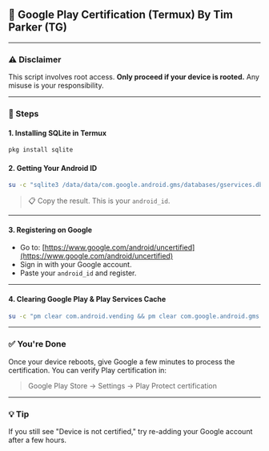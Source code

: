 ## 📱 Google Play Certification (Termux) By Tim Parker (TG)

---

### ⚠️ Disclaimer

This script involves root access. **Only proceed if your device is rooted.** Any misuse is your responsibility.

---

### 🚀 Steps

#### 1. Installing SQLite in Termux

```bash
pkg install sqlite
```

#### 2. Getting Your Android ID

```bash
su -c "sqlite3 /data/data/com.google.android.gms/databases/gservices.db \"SELECT value FROM main WHERE name = 'android_id';\""
```

> 📋 Copy the result. This is your `android_id`.

---

#### 3. Registering on Google

* Go to: [https://www.google.com/android/uncertified](https://www.google.com/android/uncertified)
* Sign in with your Google account.
* Paste your `android_id` and register.

---

#### 4. Clearing Google Play & Play Services Cache

```bash
su -c "pm clear com.android.vending && pm clear com.google.android.gms && reboot"
```

---

### ✅ You're Done

Once your device reboots, give Google a few minutes to process the certification. You can verify Play certification in:

> Google Play Store → Settings → Play Protect certification

---

### 💡 Tip

If you still see "Device is not certified," try re-adding your Google account after a few hours.
